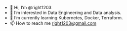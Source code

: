 - 👋 Hi, I’m @right1203
- 👀 I’m interested in Data Engineering and Data analysis.
- 🌱 I’m currently learning Kubernetes, Docker, Terraform.
- 📫 How to reach me right1203@gmail.com
